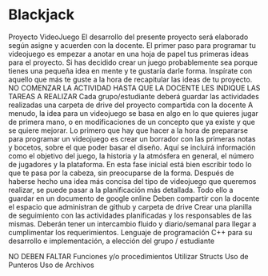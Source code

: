 # Blackjack
Proyecto VideoJuego
  El desarrollo del presente proyecto será elaborado según asigne y acuerden con la docente.
  El primer paso para programar tu videojuego es empezar a anotar en una hoja de papel tus primeras ideas para el proyecto. Si has decidido crear un juego probablemente sea porque tienes una pequeña idea en mente y te gustaría darle forma. Inspírate con aquello que más te guste a la hora de recapitular las ideas de tu proyecto.
  NO COMENZAR LA ACTIVIDAD HASTA QUE LA DOCENTE LES INDIQUE LAS TAREAS A REALIZAR
  Cada grupo/estudiante deberá guardar las actividades realizadas una carpeta de drive del proyecto compartida con la docente
  A menudo, la idea para un videojuego se basa en algo en lo que quieres jugar de primera mano, o en modificaciones de un concepto que ya existe y que se quiere mejorar. Lo primero que hay que hacer a la hora de prepararse para programar un videojuego es crear un borrador con las primeras notas y bocetos, sobre el que poder basar el diseño. Aquí se incluirá información como el objetivo del juego, la historia y la atmósfera en general, el número de jugadores y la plataforma. En esta fase inicial está bien escribir todo lo que te pasa por la cabeza, sin preocuparse de la forma. Después de haberse hecho una idea más concisa del tipo de videojuego que queremos realizar, se puede pasar a la planificación más detallada. Todo ello a guardar en un documento de google online
  Deben compartir con la docente el espacio que administran de github y carpeta de drive
  Crear una planilla de seguimiento con las actividades planificadas y los responsables de las mismas.
  Deberán tener un intercambio fluido y diario/semanal para llegar a cumplimentar los requerimientos.
  Lenguaje de programación C++ para su desarrollo e implementación, a elección del grupo / estudiante


  NO DEBEN FALTAR 
    Funciones y/o procedimientos
    Utilizar Structs
    Uso de Punteros
    Uso de Archivos
